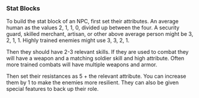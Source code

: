 ### Stat Blocks
To build the stat block of an NPC, first set their attributes. An average human as the values 2, 1, 1, 0, divided up between the four. A security guard, skilled merchant, artisan, or other above average person might be 3, 2, 1, 1. Highly trained enemies might use 3, 3, 2, 1. 

Then they should have 2-3 relevant skills. If they are used to combat they will have a weapon and a matching soldier skill and high attribute. Often more trained combats will have multiple weapons and armor.

Then set their resistances as 5 + the relevant attribute. You can increase them by 1 to make the enemies more resilient. They can also be given special features to back up their role.